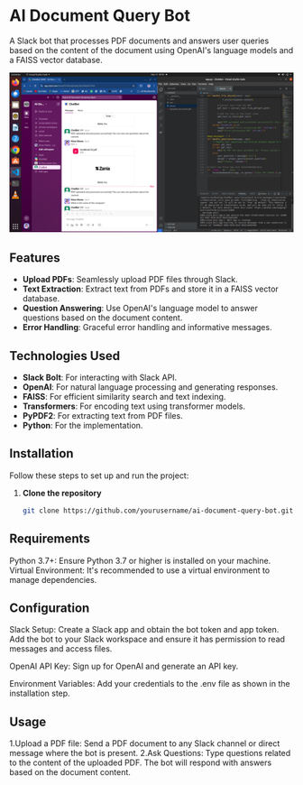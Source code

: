 # AI Document Query Bot

A Slack bot that processes PDF documents and answers user queries based on the content of the document using OpenAI's language models and a FAISS vector database.

![AI Document Query Bot](bot_screenshot.png)  <!-- Add a screenshot of the bot in action -->

## Features

- **Upload PDFs**: Seamlessly upload PDF files through Slack.
- **Text Extraction**: Extract text from PDFs and store it in a FAISS vector database.
- **Question Answering**: Use OpenAI's language model to answer questions based on the document content.
- **Error Handling**: Graceful error handling and informative messages.

## Technologies Used

- **Slack Bolt**: For interacting with Slack API.
- **OpenAI**: For natural language processing and generating responses.
- **FAISS**: For efficient similarity search and text indexing.
- **Transformers**: For encoding text using transformer models.
- **PyPDF2**: For extracting text from PDF files.
- **Python**: For the implementation.

## Installation

Follow these steps to set up and run the project:

1. **Clone the repository**

   ```bash
   git clone https://github.com/yourusername/ai-document-query-bot.git

## Requirements
Python 3.7+: Ensure Python 3.7 or higher is installed on your machine.
Virtual Environment: It's recommended to use a virtual environment to manage dependencies.

## Configuration
Slack Setup:
Create a Slack app and obtain the bot token and app token.
Add the bot to your Slack workspace and ensure it has permission to read messages and access files.

OpenAI API Key:
Sign up for OpenAI and generate an API key.

Environment Variables:
Add your credentials to the .env file as shown in the installation step.

## Usage
1.Upload a PDF file: Send a PDF document to any Slack channel or direct message where the bot is present.
2.Ask Questions: Type questions related to the content of the uploaded PDF. The bot will respond with answers based on the document content.


